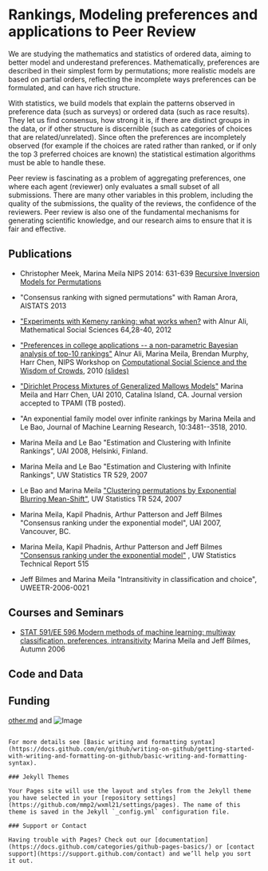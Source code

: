 # Rankings, Modeling preferences and applications to Peer Review

We are studying the mathematics and statistics of ordered data, aiming to better model and underestand preferences. Mathematically, preferences are described in their simplest form by permutations; more realistic models are based on partial orders, reflecting the incomplete ways preferences can be formulated, and can have rich structure. 

With statistics, we build models that explain the patterns observed in preference data (such as surveys) or ordered data (such as race results). They let us find consensus, how strong it is, if there are distinct groups in the data, or if other structure is discernible (such as categories of choices that are related/unrelated). Since often the preferences are incompletely observed (for example if the choices are rated rather than ranked, or if only the top 3 preferred choices are known) the statistical estimation algorithms must be able to handle these.

Peer review is fascinating as a problem of aggregating preferences, one where each agent (reviewer) only evaluates a small subset of all submissions. There are many other variables in this problem, including the quality of the submissions, the quality of the reviews, the confidence of the reviewers. Peer review is also one of the fundamental mechanisms for generating scientific knowledge, and our research aims  to ensure that it is fair and effective.


## Publications
- Christopher Meek, Marina Meila NIPS 2014: 631-639 [Recursive Inversion Models for Permutations](https://proceedings.neurips.cc/paper/2014/hash/15d4e891d784977cacbfcbb00c48f133-Abstract.html)

- "Consensus ranking with signed permutations" with Raman Arora, AISTATS 2013

- ["Experiments with Kemeny ranking: what works when?](https://id.elsevier.com/as/authorization.oauth2?platSite=SD%2Fscience&scope=openid%20email%20profile%20els_auth_info%20els_idp_info%20els_idp_analytics_attrs%20els_sa_discover%20urn%3Acom%3Aelsevier%3Aidp%3Apolicy%3Aproduct%3Ainst_assoc&response_type=code&redirect_uri=https%3A%2F%2Fwww.sciencedirect.com%2Fuser%2Fidentity%2Flanding&authType=SINGLE_SIGN_IN&prompt=login&client_id=SDFE-v3&state=retryCounter%3D0%26csrfToken%3D59cde693-af41-41a6-98fc-814e546ce75e%26idpPolicy%3Durn%253Acom%253Aelsevier%253Aidp%253Apolicy%253Aproduct%253Ainst_assoc%26returnUrl%3D%252Fscience%252Farticle%252Fpii%252FS0165489611000989%26prompt%3Dlogin%26cid%3Darp-60647b5e-5189-46cc-b6ef-811325eefa96) with Alnur Ali, Mathematical Social Sciences 64,28-40, 2012

- ["Preferences in college applications -- a non-parametric Bayesian analysis of top-10 rankings"](https://people.cs.umass.edu/~wallach/workshops/nips2010css/papers/ali.pdf) Alnur Ali, Marina Meila, Brendan Murphy, Harr Chen, NIPS Workshop on [Computational Social Science and the Wisdom of Crowds](https://people.cs.umass.edu/~wallach/workshops/nips2010css/), 2010 [(slides)](https://sites.stat.washington.edu/mmp/intransitive.html)

- ["Dirichlet Process Mixtures of Generalized Mallows Models"](https://event.cwi.nl/uai2010/papers/UAI2010_0170.pdf) Marina Meila and Harr Chen, UAI 2010, Catalina Island, CA. Journal version accepted to TPAMI (TB posted).

- "An exponential family model over infinite rankings by Marina Meila and Le Bao, Journal of Machine Learning Research, 10:3481--3518, 2010.

- Marina Meila and Le Bao "Estimation and Clustering with Infinite Rankings", UAI 2008, Helsinki, Finland.

- Marina Meila and Le Bao "Estimation and Clustering with Infinite Rankings", UW Statistics TR 529, 2007

- Le Bao and Marina Meila ["Clustering permutations by Exponential Blurring Mean-Shift"](https://stat.uw.edu/sites/default/files/files/reports/2008/tr524.pdf), UW Statistics TR 524, 2007

- Marina Meila, Kapil Phadnis, Arthur Patterson and Jeff Bilmes "Consensus ranking under the exponential model", UAI 2007, Vancouver, BC.

- Marina Meila, Kapil Phadnis, Arthur Patterson and Jeff Bilmes ["Consensus ranking under the exponential model"](https://stat.uw.edu/sites/default/files/files/reports/2007/tr515.pdf) , UW Statistics Technical Report 515

- Jeff Bilmes and Marina Meila "Intransitivity in classification and choice", UWEETR-2006-0021

## Courses and Seminars
- [STAT 591/EE 596 Modern methods of machine learning: multiway classification, preferences, intransitivity](https://sites.stat.washington.edu/mmp/591-description.txt) Marina Meila and Jeff Bilmes, Autumn 2006

## Code and Data

## Funding

[other.md](other.md) and ![Image](src)
```

For more details see [Basic writing and formatting syntax](https://docs.github.com/en/github/writing-on-github/getting-started-with-writing-and-formatting-on-github/basic-writing-and-formatting-syntax).

### Jekyll Themes

Your Pages site will use the layout and styles from the Jekyll theme you have selected in your [repository settings](https://github.com/mmp2/wxml21/settings/pages). The name of this theme is saved in the Jekyll `_config.yml` configuration file.

### Support or Contact

Having trouble with Pages? Check out our [documentation](https://docs.github.com/categories/github-pages-basics/) or [contact support](https://support.github.com/contact) and we’ll help you sort it out.
